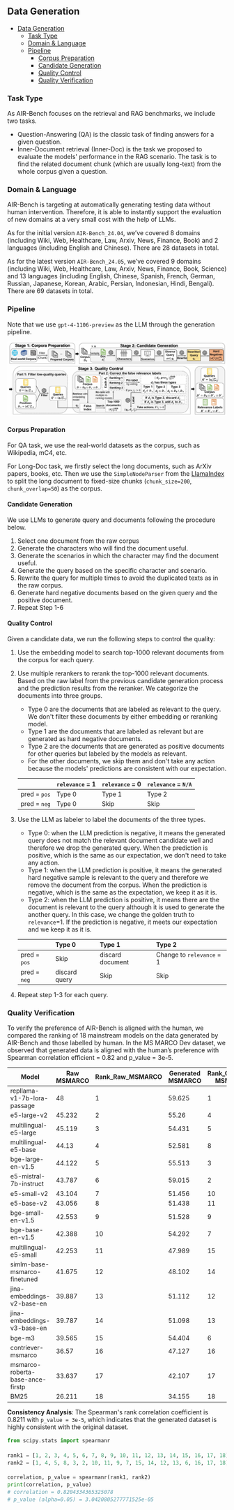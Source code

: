 ## Data Generation

- [Data Generation](#data-generation)
  - [Task Type](#task-type)
  - [Domain & Language](#domain--language)
  - [Pipeline](#pipeline)
    - [Corpus Preparation](#corpus-preparation)
    - [Candidate Generation](#candidate-generation)
    - [Quality Control](#quality-control)
    - [Quality Verification](#quality-verification)

### Task Type

As AIR-Bench focuses on the retrieval and RAG benchmarks, we include two tasks. 
- Question-Answering (QA) is the classic task of finding answers for a given question.
- Inner-Document retrieval (Inner-Doc) is the task we proposed to evaluate the models' performance in the RAG scenario. The task is to find the related document chunk (which are usually long-text) from the whole corpus given a question.

### Domain & Language
AIR-Bench is targeting at automatically generating testing data without human intervention. Therefore, it is able to instantly support the evaluation of new domains at a very small cost with the help of LLMs.

As for the initial version `AIR-Bench_24.04`, we’ve covered 8 domains (including Wiki, Web, Healthcare, Law, Arxiv, News, Finance, Book) and 2 languages (including English and Chinese). There are 28 datasets in total.

As for the latest version `AIR-Bench_24.05`, we’ve covered 9 domains (including Wiki, Web, Healthcare, Law, Arxiv, News, Finance, Book, Science) and 13 languages (including English, Chinese, Spanish, French, German, Russian, Japanese, Korean, Arabic, Persian, Indonesian, Hindi, Bengali). There are 69 datasets in total.

### Pipeline

Note that we use `gpt-4-1106-preview` as the LLM through the generation pipeline.

![Data Generation Pipeline](images/generation_pipeline.png)

#### Corpus Preparation

For QA task, we use the real-world datasets as the corpus, such as Wikipedia, mC4, etc.

For Long-Doc task, we firstly select the long documents, such as ArXiv papers, books, etc. Then we use the `SimpleNodeParser` from the [LlamaIndex](https://github.com/run-llama/llama_index/tree/main) to split the long document to fixed-size chunks (`chunk_size=200`, `chunk_overlap=50`) as the corpus.

#### Candidate Generation 

We use LLMs to generate query and documents following the procedure below.

1. Select one document from the raw corpus
2. Generate the characters who will find the document useful.
3. Generate the scenarios in which the character may find the document useful.
4. Generate the query based on the specific character and scenario.
5. Rewrite the query for multiple times to avoid the duplicated texts as in the raw corpus.
6. Generate hard negative documents based on the given query and the positive document.
7. Repeat Step 1-6

#### Quality Control

Given a candidate data, we run the following steps to control the quality:

1. Use the embedding model to search top-1000 relevant documents from the corpus for each query.
2. Use multiple rerankers to rerank the top-1000 relevant documents. Based on the raw label from the previous candidate generation process and the prediction results from the reranker. We categorize the documents into three groups. 
    - Type 0 are the documents that are labeled as relevant to the query. We don't filter these documents by either embedding or reranking model.
    - Type 1 are the documents that are labeled as relevant but are generated as hard negative documents. 
    - Type 2 are the documents that are generated as positive documents for other queries but labeled by the models as relevant.
    - For the other documents, we skip them and don't take any action because the models' predictions are consistent with our expectation.

    |                | `relevance` = 1 | `relevance` = 0 | `relevance` = `N/A` |
    | -------------- |-----------------|---------------|-------------------|
    | pred = `pos`   | Type 0          | Type 1        | Type 2            |
    | pred = `neg`   | Type 0          | Skip          | Skip              |
3. Use the LLM as labeler to label the documents of the three types.
    - Type 0: when the LLM prediction is negative, it means the generated query does not match the relevant document candidate well and therefore we drop the generated query. When the prediction is positive, which is the same as our expectation, we don't need to take any action. 
    - Type 1: when the LLM prediction is positive, it means the generated hard negative sample is relevant to the query and therefore we remove the document from the corpus. When the prediction is negative, which is the same as the expectation, we keep it as it is.
    - Type 2: when the LLM prediction is positive, it means there are the document is relevant to the query although it is used to generate the another query. In this case, we change the golden truth to `relevance`=1. If the prediction is negative, it meets our expectation and we keep it as it is. 

    |                | Type 0        | Type 1           | Type 2                    |
    | -------------- |---------------|------------------|---------------------------|
    | pred = `pos`   | Skip          | discard document | Change to `relevance` = 1 |
    | pred = `neg`   | discard query | Skip             | Skip                      |
4. Repeat step 1-3 for each query.

### Quality Verification
To verify the preference of AIR-Bench is aligned with the human, we compared the ranking of 18 mainstream models on the data generated by AIR-Bench and those labelled by human. In the MS MARCO Dev dataset, we observed that generated data is aligned with the human’s preference with Spearman correlation efficient = 0.82 and p_value = 3e-5.

| Model                            | Raw MSMARCO | Rank_Raw_MSMARCO | Generated MSMARCO | Rank_Generated MSMARCO |
| -------------------------------- | ----------- |------------------| ----------------- |--------|
| repllama-v1-7b-lora-passage      | 48          | 1                | 59.625            | 1      |
| e5-large-v2                      | 45.232      | 2                | 55.26             | 4      |
| multilingual-e5-large            | 45.119      | 3                | 54.431            | 5      |
| multilingual-e5-base             | 44.13       | 4                | 52.581            | 8      |
| bge-large-en-v1.5                | 44.122      | 5                | 55.513            | 3      |
| e5-mistral-7b-instruct           | 43.787      | 6                | 59.015            | 2      |
| e5-small-v2                      | 43.104      | 7                | 51.456            | 10     |
| e5-base-v2                       | 43.056      | 8                | 51.438            | 11     |
| bge-small-en-v1.5                | 42.553      | 9                | 51.528            | 9      |
| bge-base-en-v1.5                 | 42.388      | 10               | 54.292            | 7      |
| multilingual-e5-small            | 42.253      | 11               | 47.989            | 15     |
| simlm-base-msmarco-finetuned     | 41.675      | 12               | 48.102            | 14     |
| jina-embeddings-v2-base-en       | 39.887      | 13               | 51.112            | 12     |
| jina-embeddings-v3-base-en       | 39.787      | 14               | 51.098            | 13     |
| bge-m3                           | 39.565      | 15               | 54.404            | 6      |
| contriever-msmarco               | 36.57       | 16               | 47.127            | 16     |
| msmarco-roberta-base-ance-firstp | 33.637      | 17               | 42.107            | 17     |
| BM25                             | 26.211      | 18               | 34.155            | 18     |


**Consistency Analysis**: The Spearman's rank correlation coefficient is 0.8211 with `p_value = 3e-5`, which indicates that the generated dataset is highly consistent with the original dataset.

```python
from scipy.stats import spearmanr

rank1 = [1, 2, 3, 4, 5, 6, 7, 8, 9, 10, 11, 12, 13, 14, 15, 16, 17, 18]
rank2 = [1, 4, 5, 8, 3, 2, 10, 11, 9, 7, 15, 14, 12, 13, 6, 16, 17, 18]

correlation, p_value = spearmanr(rank1, rank2)
print(correlation, p_value)
# correlation = 0.8204334365325078
# p_value (alpha=0.05) = 3.0420805277771525e-05
```

[//]: # (### Codes)

[//]: # ()
[//]: # (Here is the sample code snippet for generating the datasets)

[//]: # ()
[//]: # (```python)

[//]: # (def generate_dataset&#40;corpus, num_queries, task_type&#41;:)

[//]: # (    # Generate Triplets)

[//]: # (    triplets = [])

[//]: # (    documents = sample&#40;corpus, n=num_queries&#41;)

[//]: # (    for d in documents:)

[//]: # (        # Generate Query)

[//]: # (        q = generate_query&#40;d&#41;)

[//]: # (        # Generate Hard Negative)

[//]: # (        if task_type == 'QA':)

[//]: # (            hn = generate_hard_negative&#40;q, d&#41;)

[//]: # (        else:)

[//]: # (            hn = None)

[//]: # (        # Add New Triplet)

[//]: # (        triplets.append&#40;&#40;q, d, hn&#41;&#41;)

[//]: # ()
[//]: # (    # Build Dataset)

[//]: # (    dataset = build_dataset&#40;corpus, triplets&#41;)

[//]: # ()
[//]: # (    # Quality Control)

[//]: # (    new_dataset = quality_control&#40;dataset&#41;)

[//]: # (    return new_dataset)

[//]: # ()
[//]: # (def generate_query&#40;document&#41;:)

[//]: # (    pass)

[//]: # ()
[//]: # (def generate_hard_negative&#40;query, document&#41;:)

[//]: # (    pass)

[//]: # ()
[//]: # (def quality_control&#40;dataset&#41;:)

[//]: # (    pass)

[//]: # (```)